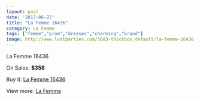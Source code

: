 ```yaml
---
layout: post
date: '2017-06-27'
title: "La Femme 16436"
category: La Femme
tags: ["femme","prom","dresses","charming","brand"]
image: http://www.lustparties.com/5683-thickbox_default/la-femme-16436.jpg
---
```

La Femme 16436

On Sales: **$358**
<a href="https://www.lustparties.com/en/la-femme/1928-la-femme-16436.html"><amp-img layout="responsive" width="600" height="600" src="//www.lustparties.com/5683-thickbox_default/la-femme-16436.jpg" alt="La Femme 16436 0" /></a>
<a href="https://www.lustparties.com/en/la-femme/1928-la-femme-16436.html"><amp-img layout="responsive" width="600" height="600" src="//www.lustparties.com/5684-thickbox_default/la-femme-16436.jpg" alt="La Femme 16436 1" /></a>

Buy it: [La Femme 16436](https://www.lustparties.com/en/la-femme/1928-la-femme-16436.html "La Femme 16436")

View more: [La Femme](https://www.lustparties.com/en/4-la-femme "La Femme")